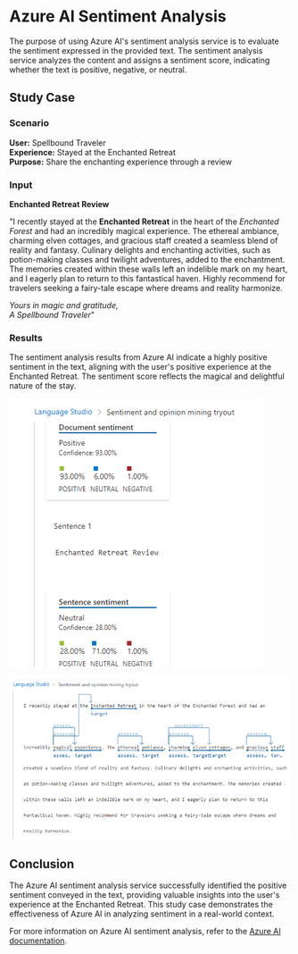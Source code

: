 # Azure AI Sentiment Analysis

The purpose of using Azure AI's sentiment analysis service is to evaluate the sentiment expressed in the provided text. The sentiment analysis service analyzes the content and assigns a sentiment score, indicating whether the text is positive, negative, or neutral.

## Study Case

### Scenario
**User:** Spellbound Traveler  
**Experience:** Stayed at the Enchanted Retreat  
**Purpose:** Share the enchanting experience through a review

### Input

**Enchanted Retreat Review**

"I recently stayed at the **Enchanted Retreat** in the heart of the *Enchanted Forest* and had an incredibly magical experience. The ethereal ambiance, charming elven cottages, and gracious staff created a seamless blend of reality and fantasy. Culinary delights and enchanting activities, such as potion-making classes and twilight adventures, added to the enchantment. The memories created within these walls left an indelible mark on my heart, and I eagerly plan to return to this fantastical haven. Highly recommend for travelers seeking a fairy-tale escape where dreams and reality harmonize.

*Yours in magic and gratitude,  
A Spellbound Traveler*"


### Results
The sentiment analysis results from Azure AI indicate a highly positive sentiment in the text, aligning with the user's positive experience at the Enchanted Retreat. The sentiment score reflects the magical and delightful nature of the stay.

![output1](/output1.png)

![output1](/output2.png)

## Conclusion
The Azure AI sentiment analysis service successfully identified the positive sentiment conveyed in the text, providing valuable insights into the user's experience at the Enchanted Retreat. This study case demonstrates the effectiveness of Azure AI in analyzing sentiment in a real-world context.

For more information on Azure AI sentiment analysis, refer to the [Azure AI documentation](link-to-documentation).
